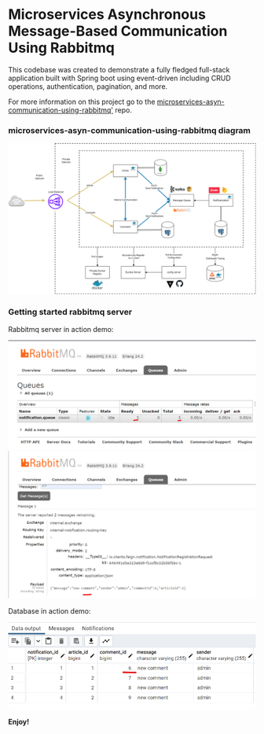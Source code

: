 # Microservices Asynchronous Message-Based Communication Using Rabbitmq




This codebase was created to demonstrate a fully fledged full-stack application built with Spring boot using event-driven including CRUD operations, authentication, pagination, and more.

For more information on this project go to the [microservices-asyn-communication-using-rabbitmq'](https://github.com/canguejamba/microservices) repo.

### microservices-asyn-communication-using-rabbitmq diagram
![](/resources/screenshot.png)


### Getting started rabbitmq server

Rabbitmq server in action demo:

![](/resources/rabbitmq1.png)
![](/resources/rabbitmq2.png)


Database in action demo:

![](/resources/rabbitmq3.png)




**Enjoy!**

